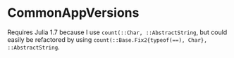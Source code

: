 # CommonAppVersions
 
Requires Julia 1.7 because I use `count(::Char, ::AbstractString`, but could easily be refactored by using `count(::Base.Fix2{typeof(==), Char}, ::AbstractString`.